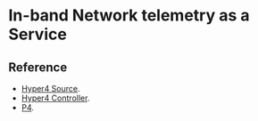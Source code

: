 # In-band Network telemetry as a Service

## Reference
* [Hyper4 Source](https://gitlab.flux.utah.edu/hp4/src).
* [Hyper4 Controller](https://gitlab.flux.utah.edu/hp4/hp4-ctrl).
* [P4](https://github.com/p4lang).


